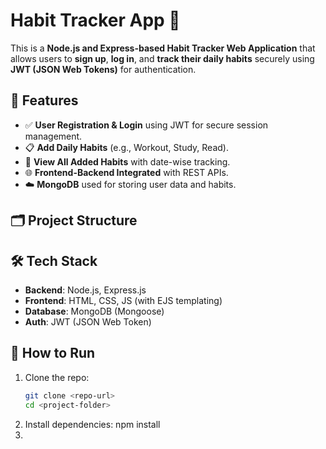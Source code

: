 # Habit Tracker App 🧠

This is a **Node.js and Express-based Habit Tracker Web Application** that allows users to **sign up**, **log in**, and **track their daily habits** securely using **JWT (JSON Web Tokens)** for authentication.

## 🔐 Features

- ✅ **User Registration & Login** using JWT for secure session management.
- 📋 **Add Daily Habits** (e.g., Workout, Study, Read).
- 📅 **View All Added Habits** with date-wise tracking.
- 🌐 **Frontend-Backend Integrated** with REST APIs.
- ☁️ **MongoDB** used for storing user data and habits.

## 🗂️ Project Structure


## 🛠️ Tech Stack

- **Backend**: Node.js, Express.js
- **Frontend**: HTML, CSS, JS (with EJS templating)
- **Database**: MongoDB (Mongoose)
- **Auth**: JWT (JSON Web Token)

## 🚀 How to Run

1. Clone the repo:
   ```bash
   git clone <repo-url>
   cd <project-folder>

2. Install dependencies:
   npm install
3.
